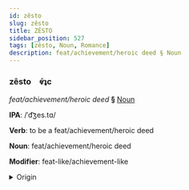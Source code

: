```yaml
---
id: zêsto
slug: zêsto
title: ZÊSTO
sidebar_position: 527
tags: [zêsto, Noun, Romance]
description: feat/achievement/heroic deed § Noun
---
```


### zêsto&emsp;<span kind="abugida">ⱴ́ʇc</span>

*feat/achievement/heroic deed* **§** [Noun](../../tags/Noun)

**IPA**: /ˈd͡ʒes.tɑ/

**Verb**: to be a feat/achievement/heroic deed

**Noun**: feat/achievement/heroic deed

**Modifier**: feat-like/achievement-like

<details>
    <summary>Origin</summary>
    Catalan gesta /ˈd͡ʒes.ta/<br/>
    <em>Romance Language Family</em>
</details>